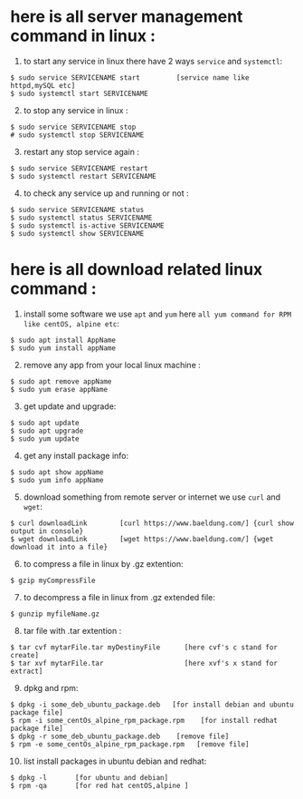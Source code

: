 # here is all server management command in linux :

1. to start any service in linux there have 2 ways `service` and `systemctl`:
```
$ sudo service SERVICENAME start         [service name like httpd,mySQL etc]
$ sudo systemctl start SERVICENAME

```
2. to stop any service in linux :
```
$ sudo service SERVICENAME stop
# sudo systemctl stop SERVICENAME

```
3. restart any stop service again :
```
$ sudo service SERVICENAME restart
$ sudo systemctl restart SERVICENAME 

```
4. to check any service up and running or not :
```
$ sudo service SERVICENAME status
$ sudo systemctl status SERVICENAME
$ sudo systemctl is-active SERVICENAME 
$ sudo systemctl show SERVICENAME

```

# here is all download related linux command :

1. install some software we use `apt` and `yum` here `all yum command for RPM like centOS, alpine etc`:
```
$ sudo apt install AppName
$ sudo yum install appName

```
2. remove any app from your local linux machine :
```
$ sudo apt remove appName
$ sudo yum erase appName

```
3. get update and upgrade:
```
$ sudo apt update 
$ sudo apt upgrade
$ sudo yum update 

```
4. get any install package info:
```
$ sudo apt show appName
$ sudo yum info appName

```
5. download something from remote server or internet we use `curl` and `wget`:
```
$ curl downloadLink        [curl https://www.baeldung.com/] {curl show output in console}
$ wget downloadLink        [wget https://www.baeldung.com/] {wget download it into a file}
```
6. to compress a file in linux by .gz extention:
```
$ gzip myCompressFile

```
7. to decompress a file in linux from .gz extended file:
```
$ gunzip myfileName.gz

```
8. tar file with .tar extention :
```
$ tar cvf mytarFile.tar myDestinyFile      [here cvf's c stand for create]
$ tar xvf mytarFile.tar                    [here xvf's x stand for extract]
```
9. dpkg and rpm:
```
$ dpkg -i some_deb_ubuntu_package.deb   [for install debian and ubuntu package file]
$ rpm -i some_centOs_alpine_rpm_package.rpm    [for install redhat package file]
$ dpkg -r some_deb_ubuntu_package.deb    [remove file]
$ rpm -e some_centOs_alpine_rpm_package.rpm   [remove file]

```
10. list install packages in ubuntu debian and redhat:
```
$ dpkg -l       [for ubuntu and debian]
$ rpm -qa       [for red hat centOS,alpine ]

```


